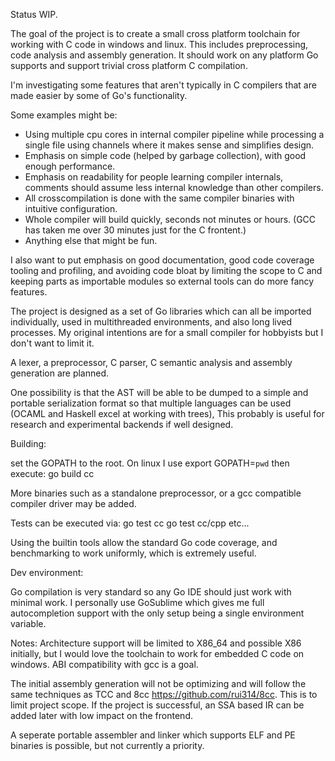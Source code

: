 Status WIP. 

The goal of the project is to create a small cross platform toolchain for working with C code in windows and linux.
This includes preprocessing, code analysis and assembly generation. It should work on any platform Go supports and support trivial cross platform C compilation.

I'm investigating some features that aren't typically in C compilers that are made easier by some of Go's functionality. 

Some examples might be:

- Using multiple cpu cores in internal compiler pipeline while processing a single file using channels where it makes sense and simplifies design.
- Emphasis on simple code (helped by garbage collection), with good enough performance.
- Emphasis on readability for people learning compiler internals, comments should assume less internal knowledge than other compilers.
- All crosscompilation is done with the same compiler binaries with intuitive configuration. 
- Whole compiler will build quickly, seconds not minutes or hours. (GCC has taken me over 30 minutes just for the C frontent.)
- Anything else that might be fun.

I also want to put emphasis on good documentation, good code coverage tooling and profiling, and avoiding code bloat by limiting the scope to C and keeping parts as importable modules so external tools can do more fancy features.

The project is designed as a set of Go libraries which can all be imported individually, used in multithreaded environments, and also long lived processes. My original intentions are for a small compiler for hobbyists but I don't want to limit it.

A lexer, a preprocessor, C parser, C semantic analysis and assembly generation are planned.

One possibility is that the AST will be able to be dumped to a simple and portable serialization format so that multiple languages can be used (OCAML and Haskell excel at working with trees), This probably is useful for research and experimental backends if well designed.

Building:

set the GOPATH to the root. On linux I use export GOPATH=`pwd`
then execute:
go build cc

More binaries such as a standalone preprocessor, or a gcc compatible compiler driver may be added.

Tests can be executed via:
go test cc
go test cc/cpp
etc...

Using the builtin tools allow the standard Go code coverage, and benchmarking to work uniformly, which is extremely useful.

Dev environment:

Go compilation is very standard so any Go IDE should just work with minimal work. I personally use GoSublime which
gives me full autocompletion support with the only setup being a single environment variable.

Notes:
Architecture support will be limited to X86_64 and possible X86 initially, but I would love the toolchain to work for embedded C code on windows. ABI compatibility with gcc is a goal.

The initial assembly generation will not be optimizing and will follow the same techniques as TCC and 8cc
https://github.com/rui314/8cc. This is to limit project scope. If the project is successful, an SSA based IR can be added later with low impact on the frontend.

A seperate portable assembler and linker which supports ELF and PE binaries is possible, but not currently a priority.
